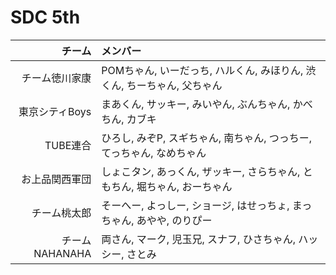 # SDC 5th

| チーム        | メンバー      |
| -----------: |:-------------|
| チーム徳川家康  | POMちゃん, いーだっち, ハルくん, みほりん, 渋くん, ちーちゃん, 父ちゃん |
| 東京シティBoys | まあくん,  サッキー, みいやん, ぶんちゃん, かべちん, カブキ |
| TUBE連合       |ひろし, みぞP, スギちゃん, 南ちゃん, つっちー, てっちゃん, なめちゃん |
| お上品関西軍団  | しょこタン, あっくん, ザッキー, さらちゃん, ともちん, 堀ちゃん, おーちゃん |
| チーム桃太郎    | そーへー, よっしー, ショージ, はせっちょ, まっちゃん, あやや, のりぴー  |
| チームNAHANAHA | 両さん, マーク, 児玉兄, スナフ, ひさちゃん, ハッシー, さとみ |
